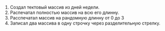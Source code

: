 1. Создал тектовый массив из дней недели.
2. Распечатал полностью массив на всю его длинну.
3. Расспечатал массив на рандомную длинну от 0 до 3 
4. Записал два массива в одну строчку через разделительную стрелку.
